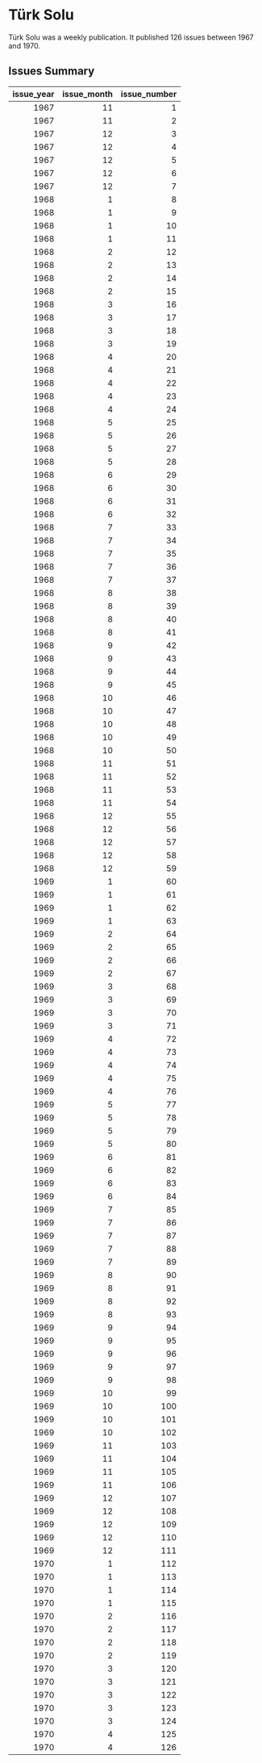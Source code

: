 # Türk Solu

Türk Solu was a weekly publication. It published 126
 issues between 1967 and 1970.

## Issues Summary

|   issue_year |   issue_month |   issue_number |
|-------------:|--------------:|---------------:|
|         1967 |            11 |              1 |
|         1967 |            11 |              2 |
|         1967 |            12 |              3 |
|         1967 |            12 |              4 |
|         1967 |            12 |              5 |
|         1967 |            12 |              6 |
|         1967 |            12 |              7 |
|         1968 |             1 |              8 |
|         1968 |             1 |              9 |
|         1968 |             1 |             10 |
|         1968 |             1 |             11 |
|         1968 |             2 |             12 |
|         1968 |             2 |             13 |
|         1968 |             2 |             14 |
|         1968 |             2 |             15 |
|         1968 |             3 |             16 |
|         1968 |             3 |             17 |
|         1968 |             3 |             18 |
|         1968 |             3 |             19 |
|         1968 |             4 |             20 |
|         1968 |             4 |             21 |
|         1968 |             4 |             22 |
|         1968 |             4 |             23 |
|         1968 |             4 |             24 |
|         1968 |             5 |             25 |
|         1968 |             5 |             26 |
|         1968 |             5 |             27 |
|         1968 |             5 |             28 |
|         1968 |             6 |             29 |
|         1968 |             6 |             30 |
|         1968 |             6 |             31 |
|         1968 |             6 |             32 |
|         1968 |             7 |             33 |
|         1968 |             7 |             34 |
|         1968 |             7 |             35 |
|         1968 |             7 |             36 |
|         1968 |             7 |             37 |
|         1968 |             8 |             38 |
|         1968 |             8 |             39 |
|         1968 |             8 |             40 |
|         1968 |             8 |             41 |
|         1968 |             9 |             42 |
|         1968 |             9 |             43 |
|         1968 |             9 |             44 |
|         1968 |             9 |             45 |
|         1968 |            10 |             46 |
|         1968 |            10 |             47 |
|         1968 |            10 |             48 |
|         1968 |            10 |             49 |
|         1968 |            10 |             50 |
|         1968 |            11 |             51 |
|         1968 |            11 |             52 |
|         1968 |            11 |             53 |
|         1968 |            11 |             54 |
|         1968 |            12 |             55 |
|         1968 |            12 |             56 |
|         1968 |            12 |             57 |
|         1968 |            12 |             58 |
|         1968 |            12 |             59 |
|         1969 |             1 |             60 |
|         1969 |             1 |             61 |
|         1969 |             1 |             62 |
|         1969 |             1 |             63 |
|         1969 |             2 |             64 |
|         1969 |             2 |             65 |
|         1969 |             2 |             66 |
|         1969 |             2 |             67 |
|         1969 |             3 |             68 |
|         1969 |             3 |             69 |
|         1969 |             3 |             70 |
|         1969 |             3 |             71 |
|         1969 |             4 |             72 |
|         1969 |             4 |             73 |
|         1969 |             4 |             74 |
|         1969 |             4 |             75 |
|         1969 |             4 |             76 |
|         1969 |             5 |             77 |
|         1969 |             5 |             78 |
|         1969 |             5 |             79 |
|         1969 |             5 |             80 |
|         1969 |             6 |             81 |
|         1969 |             6 |             82 |
|         1969 |             6 |             83 |
|         1969 |             6 |             84 |
|         1969 |             7 |             85 |
|         1969 |             7 |             86 |
|         1969 |             7 |             87 |
|         1969 |             7 |             88 |
|         1969 |             7 |             89 |
|         1969 |             8 |             90 |
|         1969 |             8 |             91 |
|         1969 |             8 |             92 |
|         1969 |             8 |             93 |
|         1969 |             9 |             94 |
|         1969 |             9 |             95 |
|         1969 |             9 |             96 |
|         1969 |             9 |             97 |
|         1969 |             9 |             98 |
|         1969 |            10 |             99 |
|         1969 |            10 |            100 |
|         1969 |            10 |            101 |
|         1969 |            10 |            102 |
|         1969 |            11 |            103 |
|         1969 |            11 |            104 |
|         1969 |            11 |            105 |
|         1969 |            11 |            106 |
|         1969 |            12 |            107 |
|         1969 |            12 |            108 |
|         1969 |            12 |            109 |
|         1969 |            12 |            110 |
|         1969 |            12 |            111 |
|         1970 |             1 |            112 |
|         1970 |             1 |            113 |
|         1970 |             1 |            114 |
|         1970 |             1 |            115 |
|         1970 |             2 |            116 |
|         1970 |             2 |            117 |
|         1970 |             2 |            118 |
|         1970 |             2 |            119 |
|         1970 |             3 |            120 |
|         1970 |             3 |            121 |
|         1970 |             3 |            122 |
|         1970 |             3 |            123 |
|         1970 |             3 |            124 |
|         1970 |             4 |            125 |
|         1970 |             4 |            126 |